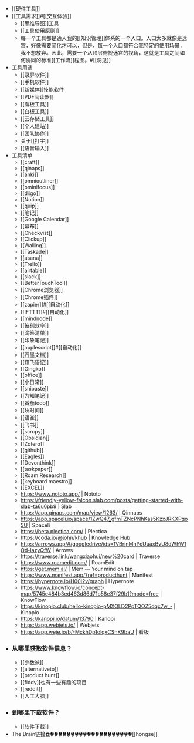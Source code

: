 - [[硬件工具]]
- [[工具需求]]#[[交互体验]]
    - [[思维导图]]工具
    - [[工具使用原则]]
    - 每一个工具都是通入我的[[知识管理]]体系的一个入口。入口太多就像是迷宫，好像需要简化才可以，但是，每一个入口都符合我特定的使用场景，我不想放弃。因此，需要一个从顶层俯视迷宫的视角，这就是工具之间如何协同的标准[[工作流]]程图。#[[洞见]] 
- 工具用途
    - [[录屏软件]]
    - [[手机软件]]
    - [[新媒体]]技能软件
    - [[PDF阅读器]]
    - [[看板工具]]
    - [[白板工具]]
    - [[云存储工具]]
    - [[个人建站]]
    - [[团队协作]]
    - 关于[[打字]]
    - [[语音输入]]
- 工具清单
    - [[craft]]
    - [[qinaps]]
    - [[anki]]
    - [[omnioutliner]]
    - [[ominifocus]]
    - [[diigo]]
    - [[Notion]]
    - [[quip]]
    - [[笔记]]
    - [[Google Calendar]]
    - [[幕布]]
    - [[Checkvist]]
    - [[Clickup]]
    - [[Walling]]
    - [[Taskade]]
    - [[asana]]
    - [[Trello]]
    - [[airtable]]
    - [[slack]]
    - [[BetterTouchTool]]
    - [[Chrome浏览器]]
    - [[Chrome插件]]
    - [[zapier]]#[[自动化]]
    - [[IFTTT]]#[[自动化]]
    - [[mindnode]]
    - [[彼刻效率]]
    - [[滴答清单]]
    - [[印象笔记]]
    - [[applescript]]#[[自动化]]
    - [[石墨文档]]
    - [[讯飞语记]]
    - [[Gingko]]
    - [[office]]
    - [[小日常]]
    - [[snipaste]]
    - [[为知笔记]]
    - [[番茄todo]]
    - [[块时间]]
    - [[语雀]]
    - [[飞书]]
    - [[scrcpy]]
    - [[Obsidian]]
    - [[Zotero]]
    - [[github]]
    - [[Eagles]]
    - [[Devonthink]]
    - [[taskpaper]]
    - [[Roam Research]]
    - [[keyboard maestro]]
    - [[EXCEL]]
    - https://www.nototo.app/ | Nototo
    - https://friendly-yellow-falcon.slab.com/posts/getting-started-with-slab-ta6u6pb9 | Slab
    - https://app.qinaps.com/map/view/1263/ | Qinnaps
    - https://app.spaceli.io/space/1ZwQ47_gfmTZNcPNhKas5KzxJRKXPqo5U | Spaceli
    - https://beta.plectica.com/ | Plectica
    - https://coda.io/@john/khub | Knowledge Hub
    - https://arrows.app/#/googledrive/ids=1VBrjnMhPcUuaxBvU8dWhW1Od-IazyQfW | Arrows
    - https://traverse.link/wangxiaohui/new%20card | Traverse
    - https://www.roamedit.com/ | RoamEdit
    - https://get.mem.ai/ | Mem — Your mind on tap
    - https://www.manifest.app/?ref=producthunt | Manifest
    - https://hypernote.io/H00I2v/graph | Hypernote
    - https://www.knowflow.io/concept-map/5745e484b3ed463d86d71b58e37f29b1?mode=free | KnowFlow
    - https://kinopio.club/hello-kinopio-pMXQLD2PpTQOZ5dqc7w_- | Kinopio
    - https://kanopi.io/datum/13790 | Kanopi
    - https://app.webjets.io/ | Webjets
    - https://app.weje.io/b/-MckhDp1olqxCSnK9baU | 看板
- ### 从哪里获取软件信息？
    - [[少数派]]
    - [[alternativeto]]
    - [[product hunt]]
    - [[fiddy]]也有一些有趣的项目
    - [[reddit]]
    - [[人工大脑]]
- ### 到哪里下载软件？
    - [[软件下载]]
- The Brain链接[☎️](brain://api.thebrain.com/g7PXu0IyM0ucARb24SvxiA/_celHQ5fTkuRyKGrmwK9MQ/%E9%AB%98%E6%95%88%E5%B7%A5%E5%85%B7)🍀🍀🍀🍀🍀🍀🍀🍀🍀🍀🍀🍀🍀🍀🍀🍀🍀🍀🍀🍀[[hongse]]
